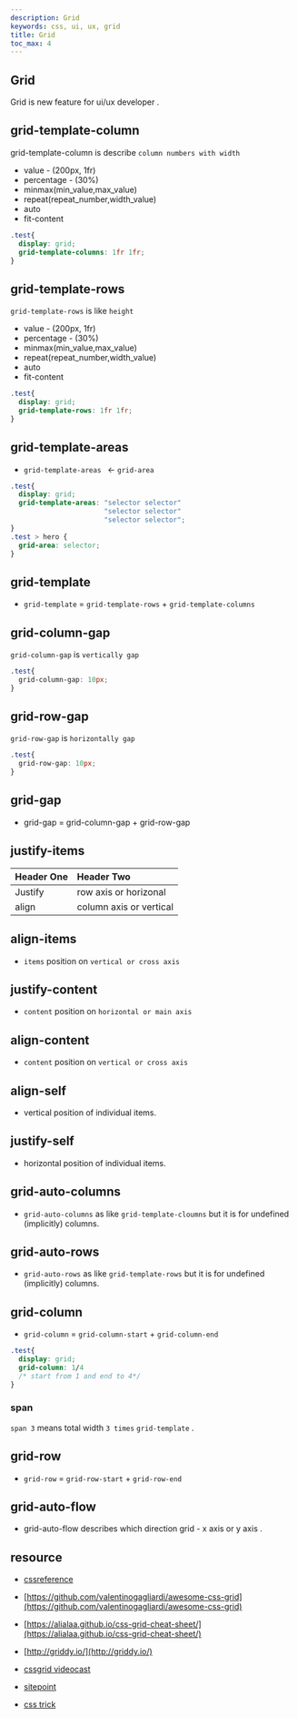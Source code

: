 ```yaml
---
description: Grid
keywords: css, ui, ux, grid
title: Grid
toc_max: 4
---
```


## Grid

Grid is new feature for ui/ux developer .

## grid-template-column

grid-template-column is describe `column numbers with width`

* value -  (200px, 1fr)
* percentage - (30%)
* minmax(min_value,max_value)
* repeat(repeat_number,width_value)
* auto
* fit-content

```css
.test{
  display: grid;
  grid-template-columns: 1fr 1fr;
}
```

## grid-template-rows

`grid-template-rows`  is like `height`

* value -  (200px, 1fr)
* percentage - (30%)
* minmax(min_value,max_value)
* repeat(repeat_number,width_value)
* auto
* fit-content

```css
.test{
  display: grid;
  grid-template-rows: 1fr 1fr;
}
```

## grid-template-areas

* `grid-template-areas ` <- `grid-area`

```css
.test{
  display: grid;
  grid-template-areas: "selector selector"
                       "selector selector"
                       "selector selector";
}
.test > hero {
  grid-area: selector;
}
```
## grid-template

* `grid-template` = `grid-template-rows` + `grid-template-columns`

## grid-column-gap

`grid-column-gap` is `vertically gap`

```css
.test{
  grid-column-gap: 10px;
}
```

## grid-row-gap

`grid-row-gap` is `horizontally gap`

```css
.test{
  grid-row-gap: 10px;
}
```

## grid-gap

* grid-gap = grid-column-gap + grid-row-gap

## justify-items

| Header One     | Header Two     |
| :------------- | :------------- |
| Justify       | row axis  or horizonal  |
| align | column axis or vertical |


## align-items

*  `items` position on `vertical or cross axis`


## justify-content

* `content` position on `horizontal or main axis `


## align-content

*  `content` position on `vertical or cross axis`

## align-self

* vertical position of individual items.

## justify-self

* horizontal position of individual items.

## grid-auto-columns

* `grid-auto-columns` as like `grid-template-cloumns` but it is for undefined (implicitly) columns.

## grid-auto-rows

* `grid-auto-rows` as like `grid-template-rows` but it is for undefined (implicitly) columns.

## grid-column

* `grid-column` = `grid-column-start` + `grid-column-end`

```css
.test{
  display: grid;
  grid-column: 1/4
  /* start from 1 and end to 4*/
}
```

### span

 `span 3` means total width `3 times` `grid-template` .

## grid-row

* `grid-row` = `grid-row-start` + `grid-row-end`

## grid-auto-flow

* grid-auto-flow describes which direction grid -  x axis or y axis .




## resource

* [cssreference](https://cssreference.io/css-grid/)

* [https://github.com/valentinogagliardi/awesome-css-grid](https://github.com/valentinogagliardi/awesome-css-grid)
* [https://alialaa.github.io/css-grid-cheat-sheet/](https://alialaa.github.io/css-grid-cheat-sheet/)

* [http://griddy.io/](http://griddy.io/)

* [cssgrid videocast](https://cssgrid.io/)

* [sitepoint](https://www.sitepoint.com/introducing-the-css-grid-layout/)

* [css trick](https://css-tricks.com/snippets/css/complete-guide-grid/)

